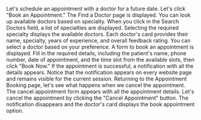  Let's schedule an appointment with a doctor for a future date. Let's click "Book an Appointment." The Find a Doctor page is displayed. You can look up available doctors based on specialty. When you click in the Search Doctors field, a list of specialties are displayed. Selecting the required specialty displays the available doctors. Each doctor's card provides their name, specialty, years of experience, and overall feedback rating. You can select a doctor based on your preference. A form to book an appointment is displayed. Fill in the required details, including the patient's name, phone number, date of appointment, and the time slot from the available slots, then click "Book Now." If the appointment is successful, a notification with all the details appears. Notice that the notification appears on every website page and remains visible for the current session. Returning to the Appointment Booking page, let's see what happens when we cancel the appointment. The cancel appointment form appears with all the appointment details. Let's cancel the appointment by clicking the "Cancel Appointment" button. The notification disappears and the doctor's card displays the book appointment option.